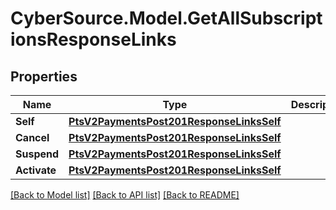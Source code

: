 # CyberSource.Model.GetAllSubscriptionsResponseLinks
## Properties

Name | Type | Description | Notes
------------ | ------------- | ------------- | -------------
**Self** | [**PtsV2PaymentsPost201ResponseLinksSelf**](PtsV2PaymentsPost201ResponseLinksSelf.md) |  | [optional] 
**Cancel** | [**PtsV2PaymentsPost201ResponseLinksSelf**](PtsV2PaymentsPost201ResponseLinksSelf.md) |  | [optional] 
**Suspend** | [**PtsV2PaymentsPost201ResponseLinksSelf**](PtsV2PaymentsPost201ResponseLinksSelf.md) |  | [optional] 
**Activate** | [**PtsV2PaymentsPost201ResponseLinksSelf**](PtsV2PaymentsPost201ResponseLinksSelf.md) |  | [optional] 

[[Back to Model list]](../README.md#documentation-for-models) [[Back to API list]](../README.md#documentation-for-api-endpoints) [[Back to README]](../README.md)

